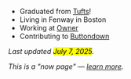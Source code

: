 - Graduated from [Tufts](https://tufts.ben.page)!
- Living in Fenway in Boston
- Working at [Owner](https://owner.com)
- Contributing to [Buttondown](https://buttondown.com)

_Last updated <mark>July 7, 2025</mark>._

_This is a "now page" — [learn more](https://nownownow.com/about)._
